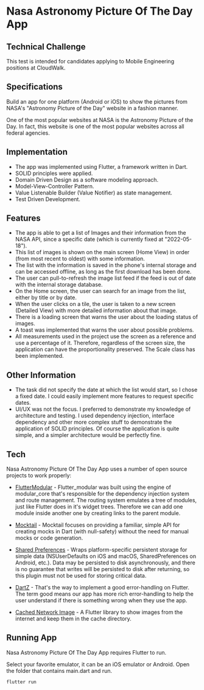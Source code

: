 # Nasa Astronomy Picture Of The Day App

## Technical Challenge


This test is intended for candidates applying to Mobile Engineering positions at CloudWalk.

## Specifications
Build an app for one platform (Android or iOS) to show the pictures from NASA's "Astronomy Picture of the Day" website in a fashion manner.

One of the most popular websites at NASA is the Astronomy Picture of the Day. In fact, this website is one of the most popular websites across all federal agencies.

## Implementation
- The app was implemented using Flutter, a framework written in Dart.
- SOLID principles were applied.
- Domain Driven Design as a software modeling approach.
- Model-View-Controller Pattern.
- Value Listenable Builder (Value Notifier) as state management.
- Test Driven Development.

## Features

- The app is able to get a list of Images and their information from the NASA API, since a specific date (which is currently fixed at "2022-05-18").
- This list of images is shown on the main screen (Home View) in order (from most recent to oldest) with some information.
- The list with the information is saved in the phone's internal storage and can be accessed offline, as long as the first download has been done.
- The user can pull-to-refresh the image list feed if the feed is out of date with the internal storage database.
- On the Home screen, the user can search for an image from the list, either by title or by date.
- When the user clicks on a tile, the user is taken to a new screen (Detailed View) with more detailed information about that image.
- There is a loading screen that warns the user about the loading status of images.
- A toast was implemented that warns the user about possible problems.
- All measurements used in the project use the screen as a reference and use a percentage of it. Therefore, regardless of the screen size, the application can have the proportionality preserved. The Scale class has been implemented.

## Other Information
- The task did not specify the date at which the list would start, so I chose a fixed date. I could easily implement more features to request specific dates.
- UI/UX was not the focus. I preferred to demonstrate my knowledge of architecture and testing. I used dependency injection, interface dependency and other more complex stuff to demonstrate the application of SOLID principles. Of course the application is quite simple, and a simpler architecture would be perfectly fine.


## Tech

Nasa Astronomy Picture Of The Day App uses a number of open source projects to work properly:

- [FlutterModular] - Flutter_modular was built using the engine of modular_core that's responsible for the dependency injection system and route management. The routing system emulates a tree of modules, just like Flutter does in it's widget trees. Therefore we can add one module inside another one by creating links to the parent module.

- [Mocktail] - Mocktail focuses on providing a familiar, simple API for creating mocks in Dart (with null-safety) without the need for manual mocks or code generation.

- [Shared Preferences] - Wraps platform-specific persistent storage for simple data (NSUserDefaults on iOS and macOS, SharedPreferences on Android, etc.). Data may be persisted to disk asynchronously, and there is no guarantee that writes will be persisted to disk after returning, so this plugin must not be used for storing critical data.

- [DartZ] - That's the way to implement a good error-handling on Flutter. The term good means our app has more rich error-handling to help the user understand if there is something wrong when they use the app.

- [Cached Network Image] - A Flutter library to show images from the internet and keep them in the cache directory.

## Running App

Nasa Astronomy Picture Of The Day App requires Flutter to run.

Select your favorite emulator, it can be an iOS emulator or Android.
Open the folder that contains main.dart and run.

```sh
flutter run
```

[FlutterModular]: <https://pub.dev/packages/flutter_modular>
[Mocktail]: <https://pub.dev/packages/mocktail>
[Shared Preferences]: <https://pub.dev/packages/shared_preferences>
[DartZ]: <https://pub.dev/packages/dartz>
[Cached Network Image]: <https://pub.dev/packages/cached_network_image>

